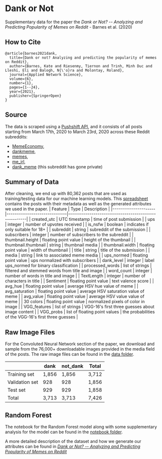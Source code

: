 # Dank or Not

Supplementary data for the paper the _Dank or Not? -- Analyzing and Predicting Popularity of Memes on Reddit_ - Barnes et al. (2020)

## How to Cite

```
@article{barnes2021dank,
  title={Dank or not? Analyzing and predicting the popularity of memes on Reddit},
  author={Barnes, Kate and Riesenmy, Tiernon and Trinh, Minh Duc and Lleshi, Eli and Balogh, N{\'o}ra and Molontay, Roland},
  journal={Applied Network Science},
  volume={6},
  number={1},
  pages={1--24},
  year={2021},
  publisher={SpringerOpen}
}
```

## Source

The data is scraped using a [Pushshift API](https://pypi.org/project/psaw/), and it consists of all posts starting from March 17th, 2020 to March 23rd, 2020 across these Reddit subreddits:

- [MemeEconomy](https://www.reddit.com/r/MemeEconomy/),
- [dankmeme](https://www.reddit.com/r/dankmeme/),
- [memes](https://www.reddit.com/r/memes/),
- [me_irl](https://www.reddit.com/r/me_irl/),
- [dank_meme](https://www.reddit.com/r/dank_meme/) (this subreddit has gone private)

## Summary of Data

After cleaning, we end up with 80,362 posts that are used as training/testing data for our machine learning models. This [spreadsheet](./data/final_dank.csv) contains the posts with their metadata as well as the generated attributes we used in the paper.
| Feature | Type | Description |
|----------------------|-------------------------------|--------------------------------------------------------|
| created_utc | UTC timestamp | time of post submission |
| ups | integer | number of upvotes received |
| is_nsfw | boolean | indicates if only suitable for 18\+ |
| subreddit | string | subreddit of the submission |
| subscribers | integer | number of subscribers to the subreddit |
| thumbnail\.height | floating point value | height of the thumbnail |
| thumbnail\.thumbnail | string | thumbnail media |
| thumbnail\.width | floating point value | width of thumbnail |
| title | string | title of the submission |
| media | string | link to associated meme media |
| ups_normed | floating point value | ups normalized with subscribers |
| dank_level | integer | label ups_normed for binary classification |
| processed_words | list of strings | filtered and stemmed words from title and image |
| word_count | integer | number of words in title and image |
| TextLength | integer | number of characters in title |
| Sentiment | floating point value | text valence score |
| avg_hue | floating point value | average HSV hue value of meme |
| avg_saturation | floating point value | average HSV saturation value of meme |
| avg_value | floating point value | average HSV value value of meme |
| 30 colors | floating point value | normalized pixels of color in image |
| VGG_features | list of strings | VGG\-16's first three guesses about image content |
| VGG_probs | list of floating point values | the probabilities of the VGG\-16's first three guesses |

## Raw Image Files

For the Convoluted Neural Network section of the paper, we download and sample from the 76,000+ downloadable images provided in the media field of the posts. The raw image files can be found in the [data folder](./data).

|                | dank  | not_dank | Total |
| -------------- | ----- | -------- | ----- |
| Training set   | 1,856 | 1,856    | 3,712 |
| Validation set | 928   | 928      | 1,856 |
| Test set       | 929   | 929      | 1,858 |
| Total          | 3,713 | 3,713    | 7,426 |

## Random Forest

The notebook for the Random Forest model along with some supplementary analysis for the model can be found in the [notebook folder](./notebook).

A more detailed description of the dataset and how we generate our attributes can be found in [_Dank or Not? -- Analyzing and Predicting Popularity of Memes on Reddit_](https://appliednetsci.springeropen.com/articles/10.1007/s41109-021-00358-7)

